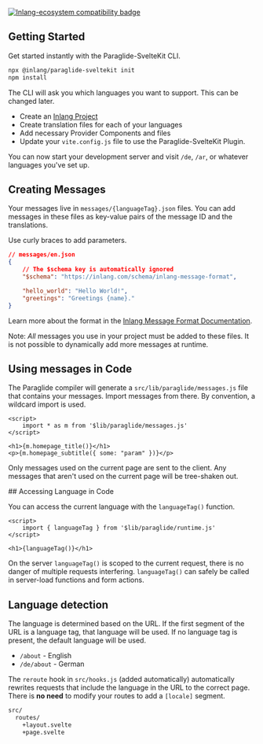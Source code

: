 [![Inlang-ecosystem compatibility badge](https://cdn.jsdelivr.net/gh/opral/monorepo@main/inlang/assets/md-badges/inlang.svg)](https://inlang.com)

## Getting Started

Get started instantly with the Paraglide-SvelteKit CLI.

```bash
npx @inlang/paraglide-sveltekit init
npm install
```

The CLI will ask you which languages you want to support. This can be changed later.

- Create an [Inlang Project](https://inlang.com/documentation/concept/project)
- Create translation files for each of your languages
- Add necessary Provider Components and files
- Update your `vite.config.js` file to use the Paraglide-SvelteKit Plugin.

You can now start your development server and visit `/de`, `/ar`, or whatever languages you've set up.

## Creating Messages

Your messages live in `messages/{languageTag}.json` files. You can add messages in these files as key-value pairs of the message ID and the translations.

Use curly braces to add parameters.

```json
// messages/en.json
{
	// The $schema key is automatically ignored
	"$schema": "https://inlang.com/schema/inlang-message-format",

	"hello_world": "Hello World!",
	"greetings": "Greetings {name}."
}
```

Learn more about the format in the [Inlang Message Format Documentation](https://inlang.com/m/reootnfj/plugin-inlang-messageFormat).

Note: _All_ messages you use in your project must be added to these files. It is not possible to dynamically add more messages at runtime.

## Using messages in Code

The Paraglide compiler will generate a `src/lib/paraglide/messages.js` file that contains your messages. Import messages from there. By convention, a wildcard import is used.

```svelte
<script>
	import * as m from '$lib/paraglide/messages.js'
</script>

<h1>{m.homepage_title()}</h1>
<p>{m.homepage_subtitle({ some: "param" })}</p>
```

Only messages used on the current page are sent to the client. Any messages that aren't used on the current page will be tree-shaken out.

## Accessing Language in Code

You can access the current language with the `languageTag()` function.

```svelte
<script>
	import { languageTag } from '$lib/paraglide/runtime.js'
</script>

<h1>{languageTag()}</h1>
```

On the server `languageTag()` is scoped to the current request, there is no danger of multiple requests interfering. `languageTag()` can safely be called in server-load functions and form actions.

## Language detection

The language is determined based on the URL. If the first segment of the URL is a language tag, that language will be used. If no language tag is present, the default language will be used.

- `/about` - English
- `/de/about` - German

The `reroute` hook in `src/hooks.js` (added automatically) automatically rewrites requests that include the language in the URL to the correct page. There is **no need** to modify your routes to add a `[locale]` segment.

```fs
src/
  routes/
	+layout.svelte
	+page.svelte
```
